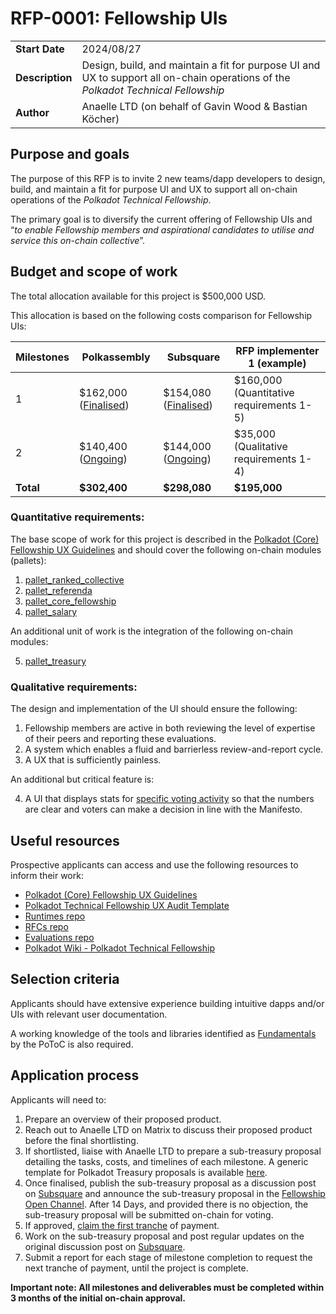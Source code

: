 # RFP-0001: Fellowship UIs

|                 |                                                                                                                                   |
| --------------- | --------------------------------------------------------------------------------------------------------------------------------- |
| **Start Date**  | 2024/08/27                                                                                                                        |
| **Description** | Design, build, and maintain a fit for purpose UI and UX to support all on-chain operations of the *Polkadot Technical Fellowship* |
| **Author**      | Anaelle LTD (on behalf of Gavin Wood & Bastian Köcher)                                                                            |


## Purpose and goals

The purpose of this RFP is to invite 2 new teams/dapp developers to design, build, and maintain a fit for purpose UI and UX to support all on-chain operations of the *Polkadot Technical Fellowship*.

The primary goal is to diversify the current offering of Fellowship UIs and “*to enable Fellowship members and aspirational candidates to utilise and service this on-chain collective*”.



## Budget and scope of work

The total allocation available for this project is $500,000 USD.

This allocation is based on the following costs comparison for Fellowship UIs:

|Milestones |Polkassembly |Subsquare |RFP implementer 1 (example)|
|-----------|-------------|----------|-------------------------|
|1          |$162,000 ([Finalised](https://docs.google.com/document/d/1lZGlBugwFcP_P5rfLpMyCFW49C_xqEkiFDA0zZETK3Y/edit#heading=h.dbbxpr5zj24u)) |$154,080 ([Finalised](https://polkadot.subsquare.io/referenda/631)) |$160,000 (Quantitative requirements 1-5) |
|2          |$140,400 ([Ongoing](https://docs.google.com/document/d/1cClkj64t-BC92MIV3-Fq696Ac5yUJHBnnJkBZR4tz70/edit#heading=h.bxakey85xitb)) |$144,000 ([Ongoing](https://polkadot.subsquare.io/referenda/1001)) |$35,000 (Qualitative requirements 1-4) |
|**Total**      |**$302,400** |**$298,080** |**$195,000** |

### Quantitative requirements:
The base scope of work for this project is described in the [Polkadot (Core) Fellowship UX Guidelines](https://hackmd.io/33pI3HvlSkycp-1dQjRLZA) and should cover the following on-chain modules (pallets):
1. [pallet_ranked_collective](https://docs.rs/pallet-ranked-collective/latest/pallet_ranked_collective/)
2. [pallet_referenda](https://docs.rs/pallet-referenda/latest/pallet_referenda/)
3. [pallet_core_fellowship](https://docs.rs/pallet-core-fellowship/latest/pallet_core_fellowship/)
4. [pallet_salary](https://docs.rs/pallet-salary/latest/pallet_salary/) 

An additional unit of work is the integration of the following on-chain modules:

5. [pallet_treasury](https://docs.rs/pallet-treasury/latest/pallet_treasury/)

### Qualitative requirements: 
The design and implementation of the UI should ensure the following:
1. Fellowship members are active in both reviewing the level of expertise of their peers and reporting these evaluations.
2. A system which enables a fluid and barrierless review-and-report cycle.
3. A UX that is sufficiently painless.

An additional but critical feature is:

4. A UI that displays stats for [specific voting activity](https://github.com/polkadot-fellows/Evidences/pull/40#discussion_r1668419965) so that the numbers are clear and voters can make a decision in line with the Manifesto.


## Useful resources
Prospective applicants can access and use the following resources to inform their work:
- [Polkadot (Core) Fellowship UX Guidelines](https://hackmd.io/33pI3HvlSkycp-1dQjRLZA)
- [Polkadot Technical Fellowship UX Audit Template](https://docs.google.com/document/d/1a6qe76yks2JKpjEjQY4WFxYApbAcaG4mJkEljoWn0hc/edit?usp=sharing)
- [Runtimes repo](https://github.com/polkadot-fellows/runtimes)
- [RFCs repo](https://github.com/polkadot-fellows/RFCs)
- [Evaluations repo](https://github.com/polkadot-fellows/Evaluations)
- [Polkadot Wiki - Polkadot Technical Fellowship](https://wiki.polkadot.network/docs/learn-polkadot-technical-fellowship)


## Selection criteria
Applicants should have extensive experience building intuitive dapps and/or UIs with relevant user documentation.

A working knowledge of the tools and libraries identified as [Fundamentals](https://github.com/polkadot-tooling-collective/collective/blob/master/mission_list.md) by the PoToC is also required.


## Application process
Applicants will need to:

1. Prepare an overview of their proposed product.
2. Reach out to Anaelle LTD on Matrix to discuss their proposed product before the final shortlisting.
3. If shortlisted, liaise with Anaelle LTD to prepare a sub-treasury proposal detailing the tasks, costs, and timelines of each milestone. A generic template for Polkadot Treasury proposals is available [here](https://docs.google.com/document/d/1SQ3We_vLahpuLDg1op0ebr3C2CPwneEh2RlQduHfRVY/edit#heading=h.e126djyh5msy). 
4. Once finalised, publish the sub-treasury proposal as a discussion post on [Subsquare](https://collectives.subsquare.io/discussions) and announce the sub-treasury proposal in the [Fellowship Open Channel](https://matrix.to/#/#fellowship-open-channel:parity.io). After 14 Days, and provided there is no objection, the sub-treasury proposal will be submitted on-chain for voting. 
5. If approved, [claim the first tranche](https://polkadot.js.org/apps/?rpc=wss%3A%2F%2Fsys.ibp.network%2Fcollectives-polkadot#/extrinsics/decode/0x410600000000) of payment. 
6. Work on the sub-treasury proposal and post regular updates on the original discussion post on [Subsquare](https://collectives.subsquare.io/discussions). 
7. Submit a report for each stage of milestone completion to request the next tranche of payment, until the project is complete.

**Important note: All milestones and deliverables must be completed within 3 months of the initial on-chain approval.**
